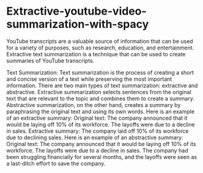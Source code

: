 # Extractive-youtube-video-summarization-with-spacy
YouTube transcripts are a valuable source of information that can be used for a variety of purposes,
such as research, education, and entertainment. Extractive text summarization is a technique that can
be used to create summaries of YouTube transcripts. 

Text Summarization:
Text summarization is the process of creating a short and concise version of a text while preserving the most important information.
There are two main types of text summarization: extractive and abstractive. Extractive summarization selects sentences from the original 
text that are relevant to the topic and combines them to create a summary. Abstractive summarization, on the other hand,
creates a summary by paraphrasing the original text and using its own words.
Here is an example of an extractive summary:
Original text: The company announced that it would be laying off 10% of its workforce. The layoffs were due to a decline in sales.
Extractive summary: The company laid off 10% of its workforce due to declining sales.
Here is an example of an abstractive summary:
Original text: The company announced that it would be laying off 10% of its workforce.
The layoffs were due to a decline in sales. The company had been struggling financially for several months, and the layoffs were seen as a
last-ditch effort to save the company.
